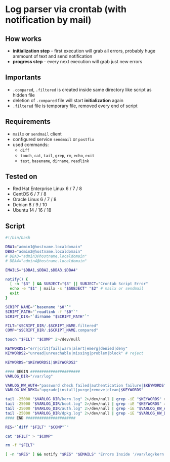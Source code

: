 # Log parser via crontab (with notification by mail)

## How works
 * **initialization step** - first execution will grab all errors, probably huge ammount of text and send notification
 * **progress step** - every next execution will grab just new errors
 
## Importants
 * `.compared`, `.filtered` is created inside same directory like script as hidden file
 * deletion of `.compared` file will start **initialization** again
 * `.filtered` file is temporary file, removed every end of script

## Requirements
 * `mailx` or `sendmail` client
 * configured service `sendmail` or `postfix`
 * used commands: 
   * `diff`
   * `touch`, `cat`, `tail`, `grep`, `rm`, `echo`, `exit`
   * `test`, `basename`, `dirname`, `readlink`

## Tested on
 - Red Hat Enterprise Linux 6 / 7 / 8
 - CentOS 6 / 7 / 8
 - Oracle Linux 6 / 7 / 8
 - Debian 8 / 9 / 10
 - Ubuntu 14 / 16 / 18
  
## Script

```bash
#!/bin/bash

DBA1="admin1@hostname.localdomain"
DBA2="admin2@hostname.localdomain"
# DBA3="admin3@hostname.localdomain"
# DBA4="admin4@hostname.localdomain"

EMAILS="$DBA1,$DBA2,$DBA3,$DBA4"

notify() {
  [ -n "$3" ] && SUBJECT="$3" || SUBJECT="Crontab Script Error"
  echo -e "$1" | mailx -s "$SUBJECT" "$2" # mailx or sendmail
  exit
}

SCRIPT_NAME="`basename "$0"`"
SCRIPT_PATH="`readlink -f "$0"`"
SCRIPT_DIR="`dirname "$SCRIPT_PATH"`"

FILT="$SCRIPT_DIR/.$SCRIPT_NAME.filtered"
COMP="$SCRIPT_DIR/.$SCRIPT_NAME.compared"

touch "$FILT" "$COMP" 2>/dev/null

KEYWORDS1="err|crit|fail|warn|alert|emerg|denied|deny"
KEYWORDS2="unread|unreachable|missing|problem|block" # reject

KEYWORDS="$KEYWORDS1|$KEYWORDS2"

#### BEGIN ######################
VARLOG_DIR="/var/log"

VARLOG_KW_AUTH="password check failed|authentication failure|$KEYWORDS"
VARLOG_KW_DPKG="upgrade|install|purge|remove|clean|$KEYWORDS"

tail -25000 "$VARLOG_DIR/kern.log" 2>/dev/null | grep -iE "$KEYWORDS" >> "$FILT"
tail -25000 "$VARLOG_DIR/boot.log" 2>/dev/null | grep -iE "$KEYWORDS" >> "$FILT"
tail -25000 "$VARLOG_DIR/auth.log" 2>/dev/null | grep -iE "$VARLOG_KW_AUTH" >> "$FILT"
tail -25000 "$VARLOG_DIR/dpkg.log" 2>/dev/null | grep -iE "$VARLOG_KW_DPKG" >> "$FILT"
#### END ######################

RES="`diff "$FILT" "$COMP"`"

cat "$FILT" > "$COMP"

rm -f "$FILT"

[ -n "$RES" ] && notify "$RES" "$EMAILS" "Errors Inside '/var/log/kern.log,boot.log'"
```
